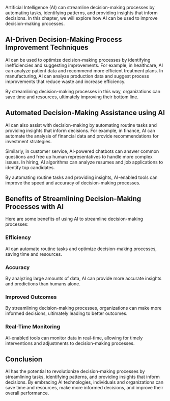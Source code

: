 
Artificial Intelligence (AI) can streamline decision-making processes by automating tasks, identifying patterns, and providing insights that inform decisions. In this chapter, we will explore how AI can be used to improve decision-making processes.

AI-Driven Decision-Making Process Improvement Techniques
--------------------------------------------------------

AI can be used to optimize decision-making processes by identifying inefficiencies and suggesting improvements. For example, in healthcare, AI can analyze patient data and recommend more efficient treatment plans. In manufacturing, AI can analyze production data and suggest process improvements that reduce waste and increase efficiency.

By streamlining decision-making processes in this way, organizations can save time and resources, ultimately improving their bottom line.

Automated Decision-Making Assistance using AI
---------------------------------------------

AI can also assist with decision-making by automating routine tasks and providing insights that inform decisions. For example, in finance, AI can automate the analysis of financial data and provide recommendations for investment strategies.

Similarly, in customer service, AI-powered chatbots can answer common questions and free up human representatives to handle more complex issues. In hiring, AI algorithms can analyze resumes and job applications to identify top candidates.

By automating routine tasks and providing insights, AI-enabled tools can improve the speed and accuracy of decision-making processes.

Benefits of Streamlining Decision-Making Processes with AI
----------------------------------------------------------

Here are some benefits of using AI to streamline decision-making processes:

### Efficiency

AI can automate routine tasks and optimize decision-making processes, saving time and resources.

### Accuracy

By analyzing large amounts of data, AI can provide more accurate insights and predictions than humans alone.

### Improved Outcomes

By streamlining decision-making processes, organizations can make more informed decisions, ultimately leading to better outcomes.

### Real-Time Monitoring

AI-enabled tools can monitor data in real-time, allowing for timely interventions and adjustments to decision-making processes.

Conclusion
----------

AI has the potential to revolutionize decision-making processes by streamlining tasks, identifying patterns, and providing insights that inform decisions. By embracing AI technologies, individuals and organizations can save time and resources, make more informed decisions, and improve their overall performance.
